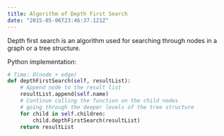 ```yaml
---
title: Algorithm of Depth First Search
date: "2015-05-06T23:46:37.121Z"
---
```


Depth first search is an algorithm used for searching through nodes in a graph or a tree structure.

Python implementation:

```python
# Time: O(node + edge)
def depthFirstSearch(self, resultList):
    # Append node to the result list
    resultList.append(self.name)
    # Continue calling the function on the child nodes
    # going through the deeper levels of the tree structure
    for child in self.children:
        child.depthFirstSearch(resultList)
    return resultList
```
